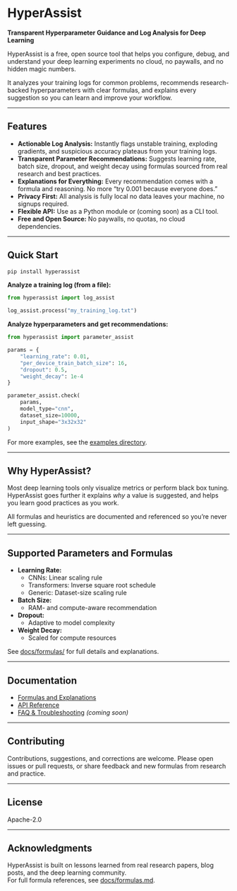 # HyperAssist

**Transparent Hyperparameter Guidance and Log Analysis for Deep Learning**

HyperAssist is a free, open source tool that helps you configure, debug, and understand your deep learning experiments no cloud, no paywalls, and no hidden magic numbers. 

It analyzes your training logs for common problems, recommends research-backed hyperparameters with clear formulas, and explains every suggestion so you can learn and improve your workflow.

---

## Features

- **Actionable Log Analysis:** Instantly flags unstable training, exploding gradients, and suspicious accuracy plateaus from your training logs.
- **Transparent Parameter Recommendations:** Suggests learning rate, batch size, dropout, and weight decay using formulas sourced from real research and best practices.
- **Explanations for Everything:** Every recommendation comes with a formula and reasoning. No more “try 0.001 because everyone does.”
- **Privacy First:** All analysis is fully local no data leaves your machine, no signups required.
- **Flexible API:** Use as a Python module or (coming soon) as a CLI tool.
- **Free and Open Source:** No paywalls, no quotas, no cloud dependencies.

---

## Quick Start

```bash
pip install hyperassist
```

**Analyze a training log (from a file):**
```python
from hyperassist import log_assist

log_assist.process("my_training_log.txt")
```

**Analyze hyperparameters and get recommendations:**
```python
from hyperassist import parameter_assist

params = {
    "learning_rate": 0.01,
    "per_device_train_batch_size": 16,
    "dropout": 0.5,
    "weight_decay": 1e-4
}

parameter_assist.check(
    params,
    model_type="cnn",
    dataset_size=10000,
    input_shape="3x32x32"
)
```
For more examples, see the [examples directory](https://github.com/diputs-sudo/hyperassist/docs/api/).

---

## Why HyperAssist?

Most deep learning tools only visualize metrics or perform black box tuning. HyperAssist goes further it explains *why* a value is suggested, and helps you learn good practices as you work.

All formulas and heuristics are documented and referenced so you’re never left guessing.

---

## Supported Parameters and Formulas

- **Learning Rate:**  
  - CNNs: Linear scaling rule 
  - Transformers: Inverse square root schedule
  - Generic: Dataset-size scaling rule
- **Batch Size:**  
  - RAM- and compute-aware recommendation
- **Dropout:**  
  - Adaptive to model complexity
- **Weight Decay:**  
  - Scaled for compute resources

See [docs/formulas/](https://github.com/diputs-sudo/hyperassist/docs/formulas) for full details and explanations.

---

## Documentation

- [Formulas and Explanations](./docs/formulas/)
- [API Reference](./docs/api.md)
- [FAQ & Troubleshooting](./docs/faq.md) *(coming soon)*

---

## Contributing

Contributions, suggestions, and corrections are welcome. Please open issues or pull requests, or share feedback and new formulas from research and practice.

---

## License

Apache-2.0

---

## Acknowledgments

HyperAssist is built on lessons learned from real research papers, blog posts, and the deep learning community.  
For full formula references, see [docs/formulas.md](./docs/formulas/).
